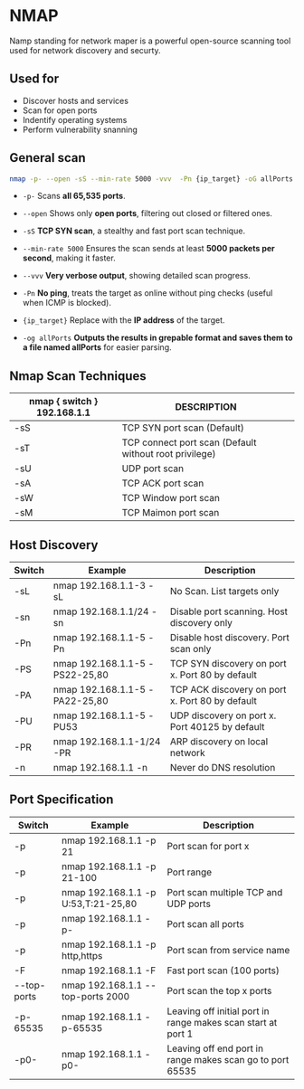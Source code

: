 # NMAP

Namp standing for network maper is a powerful open-source scanning tool used for network discovery and securty. 

## Used for 

* Discover hosts and services
* Scan for open ports 
* Indentify operating systems 
* Perform vulnerability snanning 

## General scan

```bash
nmap -p- --open -sS --min-rate 5000 -vvv  -Pn {ip_target} -oG allPorts 
```

* ```-p-``` Scans **all 65,535 ports**.

* ```--open``` Shows only **open ports**, filtering out closed or filtered ones.

* ```-sS``` **TCP SYN scan**, a stealthy and fast port scan technique.

* ```--min-rate 5000```  Ensures the scan sends at least **5000 packets per second**, making it faster.

* ```--vvv``` **Very verbose output**, showing detailed scan progress.

* ```-Pn``` **No ping**, treats the target as online without ping checks (useful when ICMP is blocked).

* ```{ip_target}``` Replace with the **IP address** of the target.

* ```-og allPorts``` **Outputs the results in grepable format and saves them to a file named allPorts** for easier parsing.


## Nmap Scan Techniques


| nmap { switch } 192.168.1.1  | DESCRIPTION
|--------------|--------------|
|  -sS | TCP SYN port scan (Default)  | 
|  -sT  | TCP connect port scan (Default without root privilege) | 
|  -sU  | UDP port scan | 
|  -sA  | TCP ACK port scan | 
|  -sW  | TCP Window port scan | 
|  -sM  | TCP Maimon port scan | 


## Host Discovery


| Switch | Example                                  | Description                                   |
|--------|------------------------------------------|-----------------------------------------------|
| -sL    | nmap 192.168.1.1-3 -sL                   | No Scan. List targets only                    |
| -sn    | nmap 192.168.1.1/24 -sn                  | Disable port scanning. Host discovery only    |
| -Pn    | nmap 192.168.1.1-5 -Pn                   | Disable host discovery. Port scan only        |
| -PS    | nmap 192.168.1.1-5 -PS22-25,80           | TCP SYN discovery on port x. Port 80 by default|
| -PA    | nmap 192.168.1.1-5 -PA22-25,80           | TCP ACK discovery on port x. Port 80 by default|
| -PU    | nmap 192.168.1.1-5 -PU53                 | UDP discovery on port x. Port 40125 by default |
| -PR    | nmap 192.168.1.1-1/24 -PR                | ARP discovery on local network                |
| -n     | nmap 192.168.1.1 -n                      | Never do DNS resolution                       |

## Port Specification


| Switch      | Example                                      | Description                                                |
|-------------|----------------------------------------------|------------------------------------------------------------|
| -p          | nmap 192.168.1.1 -p 21                       | Port scan for port x                                        |
| -p          | nmap 192.168.1.1 -p 21-100                   | Port range                                                  |
| -p          | nmap 192.168.1.1 -p U:53,T:21-25,80          | Port scan multiple TCP and UDP ports                        |
| -p          | nmap 192.168.1.1 -p-                         | Port scan all ports                                         |
| -p          | nmap 192.168.1.1 -p http,https               | Port scan from service name                                 |
| -F          | nmap 192.168.1.1 -F                          | Fast port scan (100 ports)                                  |
| --top-ports | nmap 192.168.1.1 --top-ports 2000             | Port scan the top x ports                                   |
| -p-65535    | nmap 192.168.1.1 -p-65535                    | Leaving off initial port in range makes scan start at port 1 |
| -p0-        | nmap 192.168.1.1 -p0-                        | Leaving off end port in range makes scan go to port 65535    |
